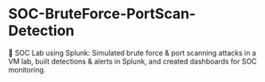 # SOC-BruteForce-PortScan-Detection
🚨 SOC Lab using Splunk: Simulated brute force &amp; port scanning attacks in a VM lab, built detections &amp; alerts in Splunk, and created dashboards for SOC monitoring.
